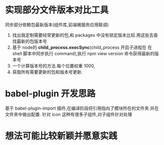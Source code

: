 # 实现部分文件版本对比工具
同步部分依赖包最新版本(组件库,前端微服务应用联调)
1. 找出我定制需要经常更新的包,和 packages 中没有锁定版本比较.用这些去查找最新的包版本号
2. 基于 node的  **child_process.execSync**(child_process 开启子进程在 在 shell 脚本中同步执行 command),执行 npm view version 命令获得最新的版本号
3. 一个计算版本号的方法.每个位置权重 1000,
4. 获取所有需要更新的包和版本号更新.


# babel-plugin 开发思路
基于 babel-plugin-import 插件,在编译阶段将引用指向了模块所在的文件夹.并在文件夹中做出配置.
针对 icon 这种有很多子组件,对子组件针对处理
# 想法可能比较新颖并愿意实践
